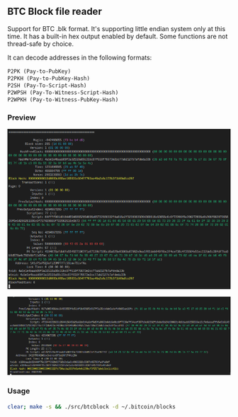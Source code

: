 ## BTC Block file reader

Support for BTC .blk format.
It's supporting little endian system only at this time.
It has a built-in hex output enabled by default.
Some functions are not thread-safe by choice.

It can decode addresses in the following formats:

    P2PK (Pay-to-PubKey)
    P2PKH (Pay-to-PubKey-Hash)
    P2SH (Pay-To-Script-Hash)
    P2WPSH (Pay-To-Witness-Script-Hash)
    P2WPKH (Pay-to-Witness-PubKey-Hash)

### Preview

![Preview](genesis.png?raw=true "Genesis Block")

![Preview](preview.png?raw=true "Preview")

### Usage

```bash
clear; make -s && ./src/btcblock -d ~/.bitcoin/blocks
```
